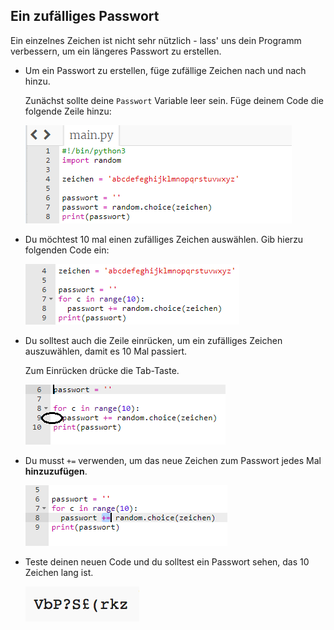 ## Ein zufälliges Passwort

Ein einzelnes Zeichen ist nicht sehr nützlich - lass' uns dein Programm verbessern, um ein längeres Passwort zu erstellen.



+ Um ein Passwort zu erstellen, füge zufällige Zeichen nach und nach hinzu.

    Zunächst sollte deine `Passwort` Variable leer sein. Füge deinem Code die folgende Zeile hinzu:

    ![Screenshot](images/passwords-empty.png)

+ Du möchtest 10 mal einen zufälliges Zeichen auswählen. Gib hierzu folgenden Code ein:

    ![screenshot](images/passwords-repeat.png)

+ Du solltest auch die Zeile einrücken, um ein zufälliges Zeichen auszuwählen, damit es 10 Mal passiert.

    Zum Einrücken drücke die Tab-Taste.

    ![Screenshot](images/passwords-indent.png)

+ Du musst `+=` verwenden, um das neue Zeichen zum Passwort jedes Mal __hinzuzufügen__.

    ![Screenshot](images/passwords-add.png)

+ Teste deinen neuen Code und du solltest ein Passwort sehen, das 10 Zeichen lang ist.

    ![screenshot](images/passwords-10-test.png)



